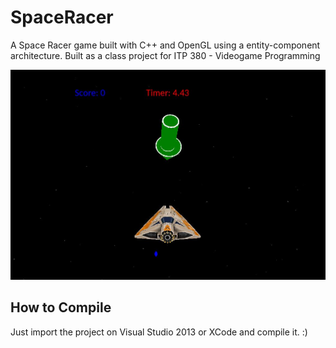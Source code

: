 # SpaceRacer
A Space Racer game built with C++ and OpenGL using a entity-component architecture.
Built as a class project for ITP 380 - Videogame Programming

![PrintScreen](https://raw.githubusercontent.com/caioteixeira/SpaceRacer/master/SpaceRacer.JPG)

## How to Compile
Just import the project on Visual Studio 2013 or XCode and compile it. :)
